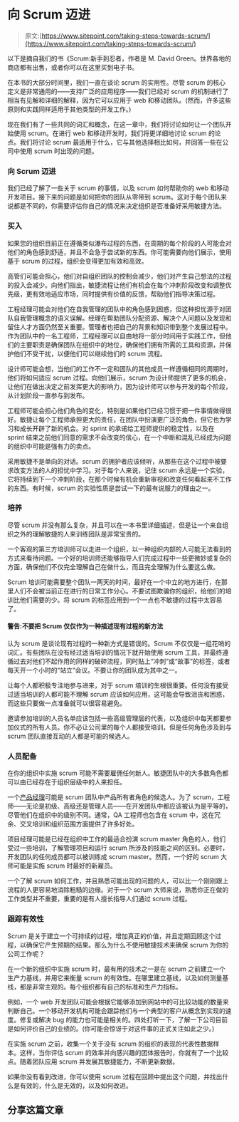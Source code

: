 # 向 Scrum 迈进

> 原文:[https://www.sitepoint.com/taking-steps-towards-scrum/](https://www.sitepoint.com/taking-steps-towards-scrum/)

以下是摘自我们的书《Scrum:新手到忍者，作者是 M. David Green。世界各地的商店都有出售，或者你可以在这里买到电子书。

在本书的大部分时间里，我们一直在谈论 scrum 的实用性。尽管 scrum 的核心定义是非常通用的——支持广泛的应用程序——我们已经对 scrum 的机制进行了相当有见解和详细的解释，因为它可以应用于 web 和移动团队。(然而，许多这些原则和实践同样适用于其他类型的开发工作。)

现在我们有了一些共同的词汇和概念，在这一章中，我们将讨论如何让一个团队开始使用 scrum。在进行 web 和移动开发时，我们将更详细地讨论 scrum 的论点。我们将讨论 scrum 最适用于什么，它与其他选择相比如何，并回答一些在公司中使用 scrum 时出现的问题。

### 向 Scrum 迈进

我们已经了解了一些关于 scrum 的事情，以及 scrum 如何帮助你的 web 和移动开发项目。接下来的问题是如何把你的团队从零带到 scrum。这对于每个团队来说都是不同的，你需要评估你自己的情况来决定组织是否准备好采用敏捷方法。

### 买入

如果您的组织目前正在遵循类似瀑布过程的东西，在周期的每个阶段的人可能会对他们的角色感到舒适，并且不会急于尝试新的东西。你可能需要向他们展示，使用基于 scrum 的过程，组织会变得更加有效和高效。

高管们可能会担心，他们对自组织团队的控制会减少，他们对产生自己想法的过程的投入会减少。向他们指出，敏捷流程让他们有机会在每个冲刺阶段改变和调整优先级，更有效地适应市场，同时提供有价值的反馈，帮助他们指导决策过程。

工程经理可能会对他们在自我管理的团队中的角色感到困惑，但这种担忧源于对团队自我管理概念的语义误解。经理在帮助团队分配资源、解决个人问题以及发现和留住人才方面仍然至关重要。管理者也把自己的背景和知识带到整个发展过程中。作为团队中的一名工程师，工程经理可以自由地将一部分时间用于实践工作，但他们的主要职责是确保团队在组织中的地位，确保他们拥有所需的工具和资源，并保护他们不受干扰，以便他们可以继续他们的 scrum 流程。

设计师可能会想，当他们的工作不一定和团队的其他成员一样遵循相同的周期时，他们将如何适应 scrum 过程。向他们展示，scrum 为设计师提供了更多的机会，让他们在做出决定之前发挥更大的影响力，因为设计师可以参与开发的每个阶段，从计划阶段一直参与到发布。

工程师可能会担心他们角色的变化，特别是如果他们已经习惯于把一件事情做得很好。敏捷让每个工程师承担更大的责任，在团队中扮演更广泛的角色，但它也为学习和成长开辟了新的机会。对 sprint 的承诺给工程师提供的稳定性，以及在 sprint 结束之前他们同意的需求不会改变的信心，在一个中断和混乱已经成为问题的组织中可能是强有力的卖点。

采用敏捷不是单向的对话。scrum 的拥护者应该倾听，从那些在这个过程中被要求改变方法的人的担忧中学习。对于每个人来说，记住 scrum 永远是一个实验，它将持续到下一个冲刺阶段，在那个时候有机会重新审视和改变任何看起来不工作的东西。有时候，scrum 的实验性质是尝试一下的最有说服力的理由之一。

### 培养

尽管 scrum 并没有那么复杂，并且可以在一本书里详细描述，但是让一个来自组织之外的理解敏捷的人来训练团队是非常宝贵的。

一个客观的第三方培训师可以走进一个组织，以一种组织内部的人可能无法看到的方式来看待问题。一个好的培训师还能够指导人们完成过程中一些更微妙或复杂的方面，确保他们不仅完全理解自己在做什么，而且完全理解为什么要这么做。

Scrum 培训可能需要整个团队一两天的时间，最好在一个中立的地方进行，在那里人们不会被当前正在进行的日常工作分心。不要试图欺骗你的组织，给他们的培训比他们需要的少。将 scrum 的标签应用到一个一点也不敏捷的过程中太容易了。

#### 警告:不要把 Scrum 仅仅作为一种描述现有过程的新方法

认为 scrum 是谈论现有过程的一种新方式是错误的。Scrum 不仅仅是一组花哨的词汇。有些团队在没有经过适当培训的情况下就开始使用 scrum 工具，并最终遵循过去对他们不起作用的同样的破碎流程，同时贴上“冲刺”或“故事”的标签，或者每天开一个小时的“站立”会议。不要让你的团队成为其中之一。

让每个人都积极专注地参与进来，对于 scrum 培训的生根很重要。任何没有接受过适当培训的人都可能不理解 scrum 应该如何应用，这可能会导致沮丧和困惑，而这些只要做一点准备就可以很容易避免。

邀请参加培训的人员名单应该包括一些高级管理层的代表，以及组织中每天都要参加仪式的所有人员。你不必让公司里的每个人都接受培训，但是任何角色涉及到与 scrum 团队直接互动的人都是可能的候选人。

### 人员配备

在你的组织中实施 scrum 可能不需要雇佣任何新人。敏捷团队中的大多数角色都可以由已经存在于组织层级中的人来担任。

一个[产品经理](https://www.sitepoint.com/premium/books/the-lean-product-playbook/)可能是 scrum 团队中产品所有者角色的候选人。为了 scrum，工程师——无论是初级、高级还是管理人员——在开发团队中都应该被认为是平等的，尽管他们在组织中的级别不同。通常，QA 工程师也包含在 scrum 中，这在冗余、交叉培训和组织范围方面提供了许多好处。

项目经理可能是已经在组织中工作的最适合扮演 scrum master 角色的人，他们受过一些培训，了解管理项目和运行 scrum 所涉及的技能之间的区别。必要时，开发团队的任何成员都可以被训练成 scrum master。然而，一个好的 scrum 大师可能是实施 scrum 时最好的新雇员。

一个了解 scrum 如何工作，并且熟悉可能出现的问题的人，可以比一个刚刚跟上流程的人更容易地消除粗糙的边缘。对于一个 scrum 大师来说，熟悉你正在做的工作类型并不重要，重要的是有人擅长指导人们通过 scrum 过程。

### 跟踪有效性

Scrum 是关于建立一个可持续的过程，增加真正的价值，并且定期回顾这个过程，以确保它产生预期的结果。那么为什么不使用敏捷技术来确保 scrum 为你的公司工作呢？

在一个新的组织中实施 scrum 时，最有用的技术之一是在 scrum 之前建立一个生产力基线，并用它来衡量 scrum 的有效性。在哪里建立基线，以及如何测量基线，都是非常主观的。每个组织都有自己的标准和生产力指标。

例如，一个 web 开发团队可能会根据它能够添加到网站中的可比较功能的数量来判断自己。一个移动开发机构可能会跟踪他们与一个典型的客户从概念到实现的速度。修复或解决 bug 的能力也可能是相关的。四处打听一下，了解一下公司目前是如何评价自己的业绩的。(你可能会惊讶于对这件事的正式关注如此之少。)

在实施 scrum 之前，收集一个关于没有 scrum 的组织的表现的代表性数据样本。这样，当你评估 scrum 的效率并向感兴趣的团体报告时，你就有了一个比较点。随着团队应用 scrum 并发展其敏捷能力，不断更新数据。

如果你没有看到改进，你可以使用 scrum 过程在回顾中提出这个问题，并找出什么是有效的，什么是无效的，以及如何改进。

## 分享这篇文章